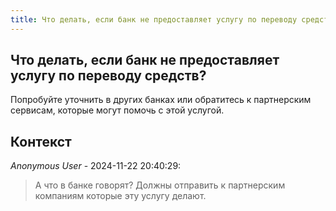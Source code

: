 ```yaml
---
title: Что делать, если банк не предоставляет услугу по переводу средств?
---
```


## Что делать, если банк не предоставляет услугу по переводу средств?

Попробуйте уточнить в других банках или обратитесь к партнерским сервисам, которые могут помочь с этой услугой.

## Контекст

_Anonymous User_ - 2024-11-22 20:40:29:

> А что в банке говорят? Должны отправить к партнерским компаниям которые эту услугу делают.
